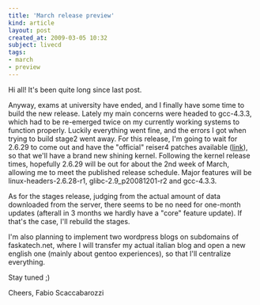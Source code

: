 ```yaml
---
title: 'March release preview'
kind: article
layout: post
created_at: 2009-03-05 10:32
subject: livecd
tags:
- march
- preview
---
```

Hi all\! It\'s been quite long since last post\.

Anyway, exams at university have ended, and I finally have some time to build the new release\. Lately my main concerns were headed to gcc\-4\.3\.3, which had to be re\-emerged twice on my currently working systems to function properly\. Luckily everything went fine, and the errors I got when trying to build stage2 went away\. For this release, I\'m going to wait for 2\.6\.29 to come out and have the \"official\" reiser4 patches available \([link](http://www.kernel.org/pub/linux/kernel/people/edward/)), so that we\'ll have a brand new shining kernel\. Following the kernel release times, hopefully 2\.6\.29 will be out for about the 2nd week of March, allowing me to meet the published release schedule\. Major features will be linux\-headers\-2\.6\.28\-r1, glibc\-2\.9_p20081201\-r2 and gcc\-4\.3\.3\.

As for the stages release, judging from the actual amount of data downloaded from the server, there seems to be no need for one\-month updates \(afterall in 3 months we hardly have a \"core\" feature update\)\. If that\'s the case, I\'ll rebuild the stages\.

I\'m also planning to implement two wordpress blogs on subdomains of faskatech\.net, where I will transfer my actual italian blog and open a new english one \(mainly about gentoo experiences\), so that I\'ll centralize everything\.

Stay tuned ;\)

Cheers,
Fabio Scaccabarozzi
